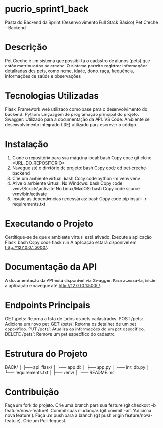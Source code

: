 # pucrio_sprint1_back
Pasta do Backend da Sprint (Desenvolvimento Full Stack Básico)
Pet Creche - Backend
# Descrição
Pet Creche é um sistema que possibilita o cadastro de alunos (pets) que estão matriculados na creche. O sistema permite registrar informações detalhadas dos pets, como nome, idade, dono, raça, frequência, informações de saúde e observações.

# Tecnologias Utilizadas
Flask: Framework web utilizado como base para o desenvolvimento do backend.
Python: Linguagem de programação principal do projeto.
Swagger: Utilizado para a documentação da API.
VS Code: Ambiente de desenvolvimento integrado (IDE) utilizado para escrever o código.

# Instalação
1. Clone o repositório para sua máquina local:
bash
Copy code
git clone <URL_DO_REPOSITORIO>
2. Navegue até o diretório do projeto:
bash
Copy code
cd pet-creche-backend
3. Crie um ambiente virtual:
bash
Copy code
python -m venv venv
4. Ative o ambiente virtual:
No Windows:
bash
Copy code
venv\Scripts\activate
No Linux/MacOS:
bash
Copy code
source venv/bin/activate
5. Instale as dependências necessárias:
bash
Copy code
pip install -r requirements.txt

# Executando o Projeto
Certifique-se de que o ambiente virtual está ativado.
Execute a aplicação Flask:
bash
Copy code
flask run
A aplicação estará disponível em http://127.0.0.1:5000/.

# Documentação da API
A documentação da API está disponível via Swagger. Para acessá-la, inicie a aplicação e navegue até http://127.0.0.1:5000/.

# Endpoints Principais
GET /pets: Retorna a lista de todos os pets cadastrados.
POST /pets: Adiciona um novo pet.
GET /pets/<id>: Retorna os detalhes de um pet específico.
PUT /pets/<id>: Atualiza as informações de um pet específico.
DELETE /pets/<id>: Remove um pet específico do cadastro.

# Estrutura do Projeto
BACK/
│
├── api_flask/
│   ├── app.db
│   ├── app.py
│   ├── init_db.py
│   └── requirements.txt
│
├── venv/
│
└── README.md

# Contribuição
Faça um fork do projeto.
Crie uma branch para sua feature (git checkout -b feature/nova-feature).
Commit suas mudanças (git commit -am 'Adiciona nova feature').
Faça um push para a branch (git push origin feature/nova-feature).
Crie um Pull Request.
